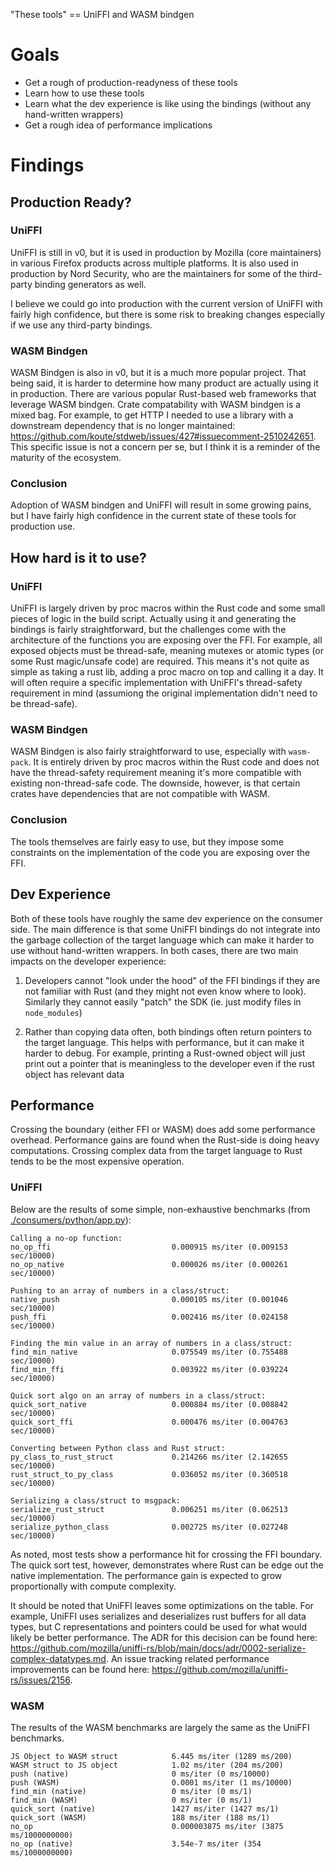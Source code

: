 "These tools" == UniFFI and WASM bindgen

# Goals

- Get a rough of production-readyness of these tools
- Learn how to use these tools
- Learn what the dev experience is like using the bindings (without any hand-written wrappers)
- Get a rough idea of performance implications

# Findings

## Production Ready?

### UniFFI

UniFFI is still in v0, but it is used in production by Mozilla (core maintainers) in various Firefox products across multiple platforms. It is also used in production by Nord Security, who are the maintainers for some of the third-party binding generators as well.

I believe we could go into production with the current version of UniFFI with fairly high confidence, but there is some risk to breaking changes especially if we use any third-party bindings.

### WASM Bindgen

WASM Bindgen is also in v0, but it is a much more popular project. That being said, it is harder to determine how many product are actually using it in production. There are various popular Rust-based web frameworks that leverage WASM bindgen. Crate compatability with WASM bindgen is a mixed bag. For example, to get HTTP I needed to use a library with a downstream dependency that is no longer maintained: https://github.com/koute/stdweb/issues/427#issuecomment-2510242651. This specific issue is not a concern per se, but I think it is a reminder of the maturity of the ecosystem.

### Conclusion

Adoption of WASM bindgen and UniFFI will result in some growing pains, but I have fairly high confidence in the current state of these tools for production use.

## How hard is it to use?

### UniFFI

UniFFI is largely driven by proc macros within the Rust code and some small pieces of logic in the build script. Actually using it and generating the bindings is fairly straightforward, but the challenges come with the architecture of the functions you are exposing over the FFI. For example, all exposed objects must be thread-safe, meaning mutexes or atomic types (or some Rust magic/unsafe code) are required. This means it's not quite as simple as taking a rust lib, adding a proc macro on top and calling it a day. It will often require a specific implementation with UniFFI's thread-safety requirement in mind (assumiong the original implementation didn't need to be thread-safe).

### WASM Bindgen

WASM Bindgen is also fairly straightforward to use, especially with `wasm-pack`. It is entirely driven by proc macros within the Rust code and does not have the thread-safety requirement meaning it's more compatible with existing non-thread-safe code. The downside, however, is that certain crates have dependencies that are not compatible with WASM.

### Conclusion

The tools themselves are fairly easy to use, but they impose some constraints on the implementation of the code you are exposing over the FFI.

## Dev Experience

Both of these tools have roughly the same dev experience on the consumer side. The main difference is that some UniFFI bindings do not integrate into the garbage collection of the target language which can make it harder to use without hand-written wrappers. In both cases, there are two main impacts on the developer experience:

1. Developers cannot "look under the hood" of the FFI bindings if they are not familiar with Rust (and they might not even know where to look). Similarly they cannot easily "patch" the SDK (ie. just modify files in `node_modules`)

2. Rather than copying data often, both bindings often return pointers to the target language. This helps with performance, but it can make it harder to debug. For example, printing a Rust-owned object will just print out a pointer that is meaningless to the developer even if the rust object has relevant data

## Performance

Crossing the boundary (either FFI or WASM) does add some performance overhead. Performance gains are found when the Rust-side is doing heavy computations. Crossing complex data from the target language to Rust tends to be the most expensive operation.

### UniFFI

Below are the results of some simple, non-exhaustive benchmarks (from [./consumers/python/app.py](./consumers/python/app.py)):

```
Calling a no-op function:
no_op_ffi                           0.000915 ms/iter (0.009153 sec/10000)
no_op_native                        0.000026 ms/iter (0.000261 sec/10000)

Pushing to an array of numbers in a class/struct:
native_push                         0.000105 ms/iter (0.001046 sec/10000)
push_ffi                            0.002416 ms/iter (0.024158 sec/10000)

Finding the min value in an array of numbers in a class/struct:
find_min_native                     0.075549 ms/iter (0.755488 sec/10000)
find_min_ffi                        0.003922 ms/iter (0.039224 sec/10000)

Quick sort algo on an array of numbers in a class/struct:
quick_sort_native                   0.000884 ms/iter (0.008842 sec/10000)
quick_sort_ffi                      0.000476 ms/iter (0.004763 sec/10000)

Converting between Python class and Rust struct:
py_class_to_rust_struct             0.214266 ms/iter (2.142655 sec/10000)
rust_struct_to_py_class             0.036052 ms/iter (0.360518 sec/10000)

Serializing a class/struct to msgpack:
serialize_rust_struct               0.006251 ms/iter (0.062513 sec/10000)
serialize_python_class              0.002725 ms/iter (0.027248 sec/10000)
```

As noted, most tests show a performance hit for crossing the FFI boundary. The quick sort test, however, demonstrates where Rust can be edge out the native implementation. The performance gain is expected to grow proportionally with compute complexity.

It should be noted that UniFFI leaves some optimizations on the table. For example, UniFFI uses serializes and deserializes rust buffers for all data types, but C representations and pointers could be used for what would likely be better performance. The ADR for this decision can be found here: https://github.com/mozilla/uniffi-rs/blob/main/docs/adr/0002-serialize-complex-datatypes.md. An issue tracking related performance improvements can be found here: https://github.com/mozilla/uniffi-rs/issues/2156.

### WASM

The results of the WASM benchmarks are largely the same as the UniFFI benchmarks.

```
JS Object to WASM struct            6.445 ms/iter (1289 ms/200)
WASM struct to JS object            1.02 ms/iter (204 ms/200)
push (native)                       0 ms/iter (0 ms/10000)
push (WASM)                         0.0001 ms/iter (1 ms/10000)
find_min (native)                   0 ms/iter (0 ms/1)
find_min (WASM)                     0 ms/iter (0 ms/1)
quick_sort (native)                 1427 ms/iter (1427 ms/1)
quick_sort (WASM)                   188 ms/iter (188 ms/1)
no_op                               0.000003875 ms/iter (3875 ms/1000000000)
no_op (native)                      3.54e-7 ms/iter (354 ms/1000000000)
```
